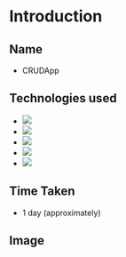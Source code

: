 # Introduction

## Name

- CRUDApp

## Technologies used

- ![](https://img.shields.io/badge/TypeScript-Language-%231182c2)
- ![](https://img.shields.io/badge/Tailwind%20CSS-Styling-%234ec820)
- ![](https://img.shields.io/badge/Reactjs-Front--end-%231283c3)
- ![](https://img.shields.io/badge/Vite-Bundler-%236e27b1)
- ![](https://img.shields.io/badge/Zustand-State--management-%23ea63a6)

## Time Taken

- 1 day (approximately)

## Image

![]()
![]()
![]()
![]()
